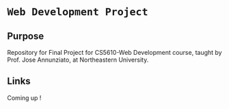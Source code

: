 # `Web Development Project`

## Purpose
Repository for Final Project for CS5610-Web Development course, taught by Prof. Jose Annunziato, at Northeastern University.

## Links

Coming up !
